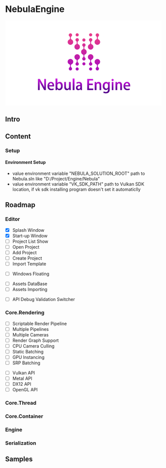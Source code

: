 # NebulaEngine

![img](./Nebula/Editor/NebulaEditor/Assets/LOGO.png)

## Intro

## Content

### Setup

#### Environment Setup
- value environment variable "NEBULA_SOLUTION_ROOT" path to Nebula.sln like "D:/Project/Engine/Nebula"
- value environment variable "VK_SDK_PATH" path to Vulkan SDK location, if vk sdk installing program doesn't set it automaticlly 

## Roadmap

### Editor
<!-- Editor Startup -->
- [x] Splash Window 
- [x] Start-up Window
- [ ] Project List Show
- [ ] Open Project
- [ ] Add Project
- [ ] Create Project
- [ ] Import Template

<!-- Editor Main Windows -->
- [ ] Windows Floating

<!-- Assets Processing -->
- [ ] Assets DataBase
- [ ] Assets Importing

<!-- DebugSettings -->

- [ ] API Debug Validation Switcher



### Core.Rendering

<!-- Render Pipeline Framework -->
- [ ] Scriptable Render Pipeline
- [ ] Multiple Pipelines
- [ ] Multiple Cameras
- [ ] Render Graph Support
- [ ] CPU Camera Culling
- [ ] Static Batching
- [ ] GPU Instancing
- [ ] SRP Batching

<!-- Shading -->



<!-- Graphics API Support -->
- [ ] Vulkan API
- [ ] Metal API
- [ ] DX12 API
- [ ] OpenGL API

### Core.Thread


### Core.Container


### Engine


### Serialization

## Samples
